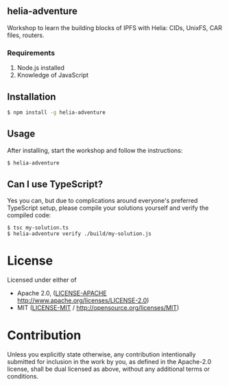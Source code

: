 ## helia-adventure

Workshop to learn the building blocks of IPFS with Helia: CIDs, UnixFS, CAR files, routers.

### Requirements

1. Node.js installed
2. Knowledge of JavaScript

## Installation

```sh
$ npm install -g helia-adventure
```

## Usage

After installing, start the workshop and follow the instructions:

```sh
$ helia-adventure
```

## Can I use TypeScript?

Yes you can, but due to complications around everyone's preferred TypeScript setup, please compile your solutions yourself and verify the compiled code:

```console
$ tsc my-solution.ts
$ helia-adventure verify ./build/my-solution.js
```

# License

Licensed under either of

- Apache 2.0, ([LICENSE-APACHE](./LICENSE-APACHE) <http://www.apache.org/licenses/LICENSE-2.0>)
- MIT ([LICENSE-MIT](./LICENSE-MIT) / <http://opensource.org/licenses/MIT>)

# Contribution

Unless you explicitly state otherwise, any contribution intentionally submitted for inclusion in the work by you, as defined in the Apache-2.0 license, shall be dual licensed as above, without any additional terms or conditions.
